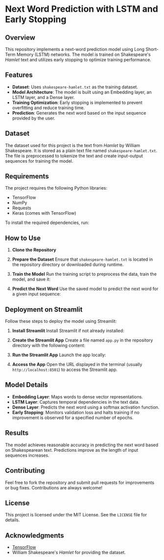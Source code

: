 # Next Word Prediction with LSTM and Early Stopping

## Overview
This repository implements a next-word prediction model using Long Short-Term Memory (LSTM) networks. The model is trained on Shakespeare's *Hamlet* text and utilizes early stopping to optimize training performance.

## Features
- **Dataset**: Uses `shakespeare-hamlet.txt` as the training dataset.
- **Model Architecture**: The model is built using an Embedding layer, an LSTM layer, and a Dense layer.
- **Training Optimization**: Early stopping is implemented to prevent overfitting and reduce training time.
- **Prediction**: Generates the next word based on the input sequence provided by the user.

## Dataset
The dataset used for this project is the text from *Hamlet* by William Shakespeare. It is stored as a plain text file named `shakespeare-hamlet.txt`. The file is preprocessed to tokenize the text and create input-output sequences for training the model.

## Requirements
The project requires the following Python libraries:

- TensorFlow
- NumPy
- Requests
- Keras (comes with TensorFlow)

To install the required dependencies, run:


## How to Use

1. **Clone the Repository**
   

2. **Prepare the Dataset**
   Ensure that `shakespeare-hamlet.txt` is located in the repository directory or downloaded during runtime.

3. **Train the Model**
   Run the training script to preprocess the data, train the model, and save it:
   

4. **Predict the Next Word**
   Use the saved model to predict the next word for a given input sequence:
   

## Deployment on Streamlit
Follow these steps to deploy the model using Streamlit:

1. **Install Streamlit**
   Install Streamlit if not already installed:
   

2. **Create the Streamlit App**
   Create a file named `app.py` in the repository directory with the following content:
   

3. **Run the Streamlit App**
   Launch the app locally:
   

4. **Access the App**
   Open the URL displayed in the terminal (usually `http://localhost:8501`) to access the Streamlit app.

## Model Details
- **Embedding Layer**: Maps words to dense vector representations.
- **LSTM Layer**: Captures temporal dependencies in the text data.
- **Dense Layer**: Predicts the next word using a softmax activation function.
- **Early Stopping**: Monitors validation loss and halts training if no improvement is observed for a specified number of epochs.

## Results
The model achieves reasonable accuracy in predicting the next word based on Shakespearean text. Predictions improve as the length of input sequences increases.

## Contributing
Feel free to fork the repository and submit pull requests for improvements or bug fixes. Contributions are always welcome!

## License
This project is licensed under the MIT License. See the `LICENSE` file for details.

## Acknowledgments
- [TensorFlow](https://www.tensorflow.org/)
- William Shakespeare's *Hamlet* for providing the dataset.

